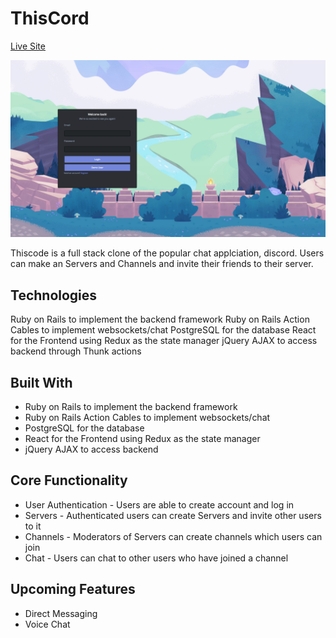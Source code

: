 # ThisCord

[Live Site](https://thiscord.herokuapp.com/#/)

![](/app/assets/images/Readme/logIn.png)

Thiscode is a full stack clone of the popular chat applciation, discord. Users can make an Servers and Channels and invite their friends to their server.

## Technologies

Ruby on Rails to implement the backend framework
Ruby on Rails Action Cables to implement websockets/chat
PostgreSQL for the database
React for the Frontend using Redux as the state manager
jQuery AJAX to access backend through Thunk actions

## Built With

* Ruby on Rails to implement the backend framework
* Ruby on Rails Action Cables to implement websockets/chat
* PostgreSQL for the database
* React for the Frontend using Redux as the state manager
* jQuery AJAX to access backend


## Core Functionality

* User Authentication - Users are able to create account and log in
* Servers - Authenticated users can create Servers and invite other users to it
* Channels - Moderators of Servers can create channels which users can join 
* Chat - Users can chat to other users who have joined a channel

## Upcoming Features

* Direct Messaging
* Voice Chat
